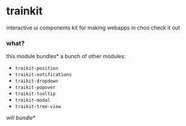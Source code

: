 # trainkit

interactive ui components kit for making webapps in choo check it out

### what?

this module bundles* a bunch of other modules:

- `traikit-position`
- `traikit-notifications`
- `traikit-dropdown`
- `traikit-popover`
- `traikit-tooltip`
- `traikit-modal`
- `traikit-tree-view`

*will bundle*\*
